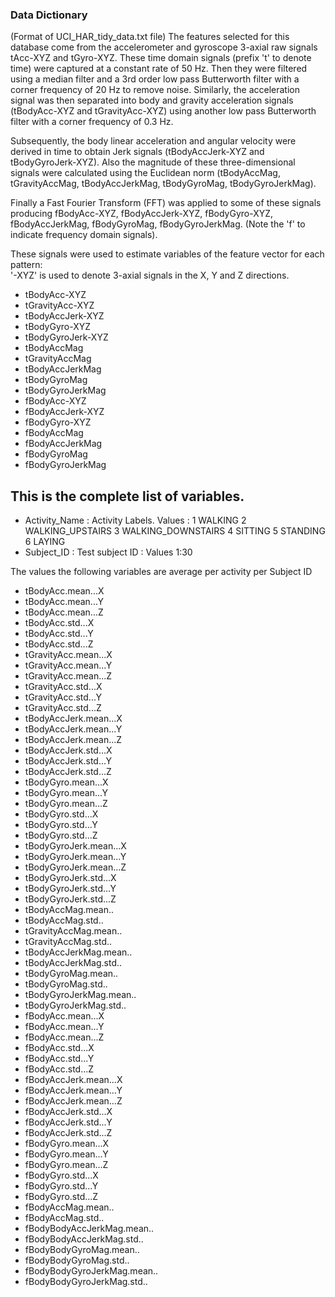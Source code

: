 ### Data Dictionary
(Format of UCI_HAR_tidy_data.txt file)
The features selected for this database come from the accelerometer and gyroscope 3-axial raw signals tAcc-XYZ and tGyro-XYZ. These time domain signals (prefix 't' to denote time) were captured at a constant rate of 50 Hz. Then they were filtered using a median filter and a 3rd order low pass Butterworth filter with a corner frequency of 20 Hz to remove noise. Similarly, the acceleration signal was then separated into body and gravity acceleration signals (tBodyAcc-XYZ and tGravityAcc-XYZ) using another low pass Butterworth filter with a corner frequency of 0.3 Hz.

Subsequently, the body linear acceleration and angular velocity were derived in time to obtain Jerk signals (tBodyAccJerk-XYZ and tBodyGyroJerk-XYZ). Also the magnitude of these three-dimensional signals were calculated using the Euclidean norm (tBodyAccMag, tGravityAccMag, tBodyAccJerkMag, tBodyGyroMag, tBodyGyroJerkMag).

Finally a Fast Fourier Transform (FFT) was applied to some of these signals producing fBodyAcc-XYZ, fBodyAccJerk-XYZ, fBodyGyro-XYZ, fBodyAccJerkMag, fBodyGyroMag, fBodyGyroJerkMag. (Note the 'f' to indicate frequency domain signals).

These signals were used to estimate variables of the feature vector for each pattern:  
'-XYZ' is used to denote 3-axial signals in the X, Y and Z directions.

- tBodyAcc-XYZ
- tGravityAcc-XYZ
- tBodyAccJerk-XYZ
- tBodyGyro-XYZ
- tBodyGyroJerk-XYZ
- tBodyAccMag
- tGravityAccMag
- tBodyAccJerkMag
- tBodyGyroMag
- tBodyGyroJerkMag
- fBodyAcc-XYZ
- fBodyAccJerk-XYZ
- fBodyGyro-XYZ
- fBodyAccMag
- fBodyAccJerkMag
- fBodyGyroMag
- fBodyGyroJerkMag
  
## This is the complete list of variables.

- Activity_Name	: Activity Labels. Values :
                1 WALKING
                2 WALKING_UPSTAIRS
                3 WALKING_DOWNSTAIRS
                4 SITTING
                5 STANDING
                6 LAYING
- Subject_ID : Test subject ID : Values 1:30

The values the following variables are average per activity per Subject ID
- tBodyAcc.mean...X	
- tBodyAcc.mean...Y	
- tBodyAcc.mean...Z	
- tBodyAcc.std...X	
- tBodyAcc.std...Y	
- tBodyAcc.std...Z	
- tGravityAcc.mean...X	
- tGravityAcc.mean...Y	
- tGravityAcc.mean...Z	
- tGravityAcc.std...X	
- tGravityAcc.std...Y	
- tGravityAcc.std...Z	
- tBodyAccJerk.mean...X	
- tBodyAccJerk.mean...Y	
- tBodyAccJerk.mean...Z	
- tBodyAccJerk.std...X	
- tBodyAccJerk.std...Y	
- tBodyAccJerk.std...Z	
- tBodyGyro.mean...X	
- tBodyGyro.mean...Y	
- tBodyGyro.mean...Z	
- tBodyGyro.std...X	
- tBodyGyro.std...Y	
- tBodyGyro.std...Z	
- tBodyGyroJerk.mean...X	
- tBodyGyroJerk.mean...Y	
- tBodyGyroJerk.mean...Z	
- tBodyGyroJerk.std...X	
- tBodyGyroJerk.std...Y	
- tBodyGyroJerk.std...Z	
- tBodyAccMag.mean..	
- tBodyAccMag.std..	
- tGravityAccMag.mean..	
- tGravityAccMag.std..	
- tBodyAccJerkMag.mean..	
- tBodyAccJerkMag.std..	
- tBodyGyroMag.mean..	
- tBodyGyroMag.std..	
- tBodyGyroJerkMag.mean..	
- tBodyGyroJerkMag.std..	
- fBodyAcc.mean...X	
- fBodyAcc.mean...Y	
- fBodyAcc.mean...Z	
- fBodyAcc.std...X	
- fBodyAcc.std...Y	
- fBodyAcc.std...Z	
- fBodyAccJerk.mean...X	
- fBodyAccJerk.mean...Y	
- fBodyAccJerk.mean...Z	
- fBodyAccJerk.std...X	
- fBodyAccJerk.std...Y	
- fBodyAccJerk.std...Z	
- fBodyGyro.mean...X	
- fBodyGyro.mean...Y	
- fBodyGyro.mean...Z	
- fBodyGyro.std...X	
- fBodyGyro.std...Y	
- fBodyGyro.std...Z	
- fBodyAccMag.mean..	
- fBodyAccMag.std..	
- fBodyBodyAccJerkMag.mean..	
- fBodyBodyAccJerkMag.std..	
- fBodyBodyGyroMag.mean..	
- fBodyBodyGyroMag.std..	
- fBodyBodyGyroJerkMag.mean..	
- fBodyBodyGyroJerkMag.std..
